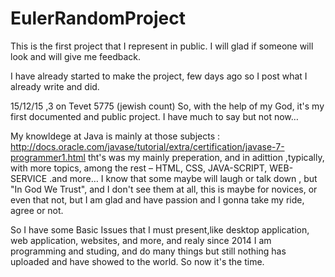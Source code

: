 # EulerRandomProject
This is the first project that I represent in public. I will glad if someone will look and will give me feedback.

I have already started to make the project, few days ago so I post what I already write and did. 


15/12/15 ,3 on Tevet 5775 (jewish count)
So, with the help of my God, it's my first documented and public project. I have much to say but not now…


My knowldege at Java is mainly at those subjects : http://docs.oracle.com/javase/tutorial/extra/certification/javase-7-programmer1.html
tht's was my mainly preperation, and in adittion ,typically, with more topics, among the rest – HTML, CSS, JAVA-SCRIPT, WEB-SERVICE .and more…
I know that some maybe will laugh or talk down , but "In God We Trust", and I don't see them at all, this is maybe for novices, or even that not, but I am glad and have passion and I gonna take my ride, agree or not. 

So I have some Basic Issues that I must present,like desktop application, web application, websites, and more, and realy since 2014 I am programming and studing,  and do many things but still nothing has uploaded and have showed to the world. So now it's the time.


